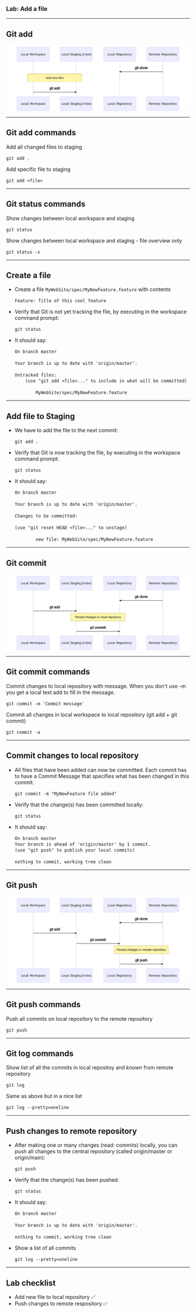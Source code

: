 ### Lab: Add a file

<!-- .slide: class="is-lab" -->

---

## Git add

![Git add](../../img/git-commands/add.svg)

---

## Git add commands

Add all changed files to staging
```
git add .
```

Add specific file to staging
```
git add <file>
```

---

## Git status commands

Show changes between local workspace and staging
```
git status
```

Show changes between local workspace and staging - file overview only
```
git status -s
```

---

## Create a file

- Create a file `MyWebSite/spec/MyNewFeature.feature` with contents
    ``` feature
    Feature: Title of this cool feature 
    ```

- Verify that Git is not yet tracking the file, by executing in the workspace command prompt: 

    ``` 
    git status
    ```

- It should say: 

    ```
    On branch master 

    Your branch is up to date with 'origin/master'. 

    Untracked files: 
        (use "git add <file>..." to include in what will be committed) 

            MyWebSite/spec/MyNewFeature.feature
    ```

---

## Add file to Staging

- We have to add the file to the next commit: 

    ```
    git add .
    ```

- Verify that Git is now tracking the file, by executing in the workspace command prompt: 

    ```
    git status
    ```

- It should say: 

    ```
    On branch master 

    Your branch is up to date with 'origin/master'. 

    Changes to be committed: 

    (use "git reset HEAD <file>..." to unstage) 

            new file: MyWebSite/spec/MyNewFeature.feature
    ```

---

## Git commit

![Git commit](../../img/git-commands/commit.svg)

---

## Git commit commands

Commit changes to local repository with message. When you don't use -m you get a local text add to fill in the message.
```
git commit -m 'Commit message'
```

Commit all changes in local workspace to local repository (git add + git commit)
```
git commit -a 
```

---

## Commit changes to local repository

- All files that have been added can now be committed. Each commit has to have a Commit Message that specifies what has been changed in this commit. 

    ```
    git commit -m "MyNewFeature file added"
    ```

- Verify that the change(s) has been committed locally: 

    ```
    git status
    ```
 
- It should say: 

    ```
    On branch master
    Your branch is ahead of 'origin/master' by 1 commit.
    (use "git push" to publish your local commits)

    nothing to commit, working tree clean
    ```

---

## Git push

![Git push](../../img/git-commands/push.svg)

---

## Git push commands

Push all commits on local repository to the remote repository
```
git push
```

---

## Git log commands

Show list of all the commits in local repositoy and *known* from remote repository
```
git log
```

Same as above but in a nice list
```
git log --pretty=oneline
```

---
## Push changes to remote repository

- After making one or many changes (read: commits) locally, you can push all changes to the central repository (called origin/master or origin/main): 

    ```
    git push 
    ```
 

- Verify that the change(s) has been pushed:

    ```
    git status
    ```

- It should say: 

    ```
    On branch master 

    Your branch is up to date with 'origin/master'. 

    nothing to commit, working tree clean
    ```

- Show a list of all commits
  
    ```
    git log --pretty=oneline
    ```

---

## Lab checklist

- Add new file to local repository ✅
- Push changes to remote respository ✅